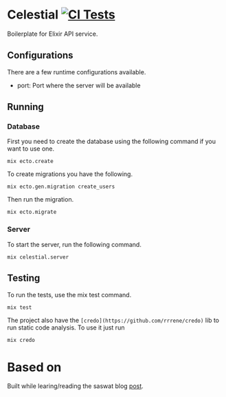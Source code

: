 # Celestial [![CI Tests](https://github.com/sipmann/celestial/workflows/Elixir%20CI/badge.svg)](https://github.com/sipmann/celestial/actions)

Boilerplate for Elixir API service.


## Configurations

There are a few runtime configurations available.

* port: Port where the server will be available

## Running

### Database

First you need to create the database using the following command if you want to use one.

`mix ecto.create`

To create migrations you have the following.

`mix ecto.gen.migration create_users`

Then run the migration.

`mix ecto.migrate`

### Server

To start the server, run the following command.

`mix celestial.server`

## Testing

To run the tests, use the mix test command.

`mix test`

The project also have the `[credo](https://github.com/rrrene/credo)` lib to run static code analysis. To use it just run 

`mix credo`


# Based on

Built while learing/reading the saswat blog [post](https://saswat.dev/build-a-simple-rest-api-with-elixir-part-1/).